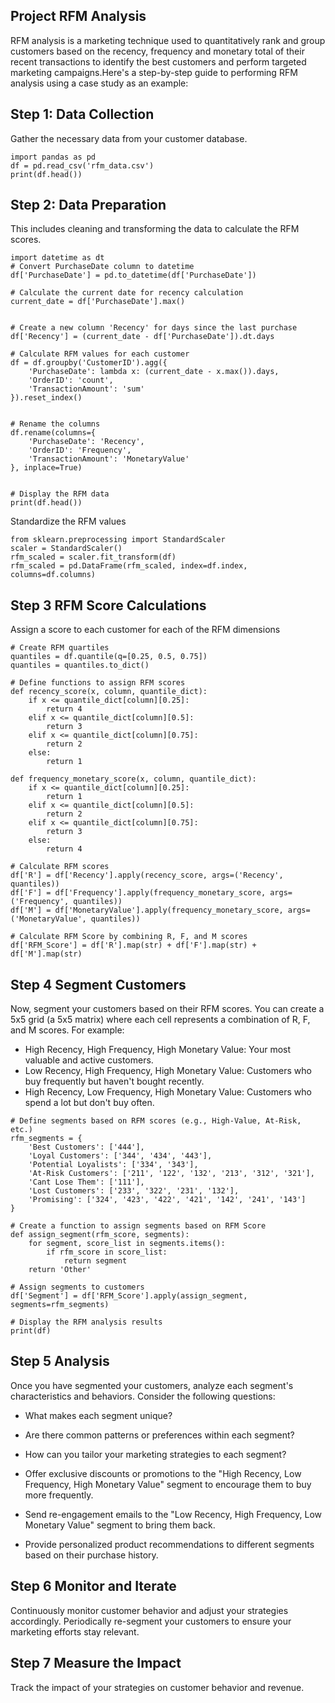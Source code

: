 ## Project RFM Analysis

 RFM analysis is a marketing technique used to quantitatively rank and group customers based on the recency, frequency and monetary total of their recent transactions to identify the best customers and perform targeted marketing campaigns.Here's a step-by-step guide to performing RFM analysis using a case study as an example:

## Step 1: Data Collection
Gather the necessary data from your customer database.
```
import pandas as pd
df = pd.read_csv('rfm_data.csv')
print(df.head())
```
## Step 2: Data Preparation
This includes cleaning and transforming the data to calculate the RFM scores.
```
import datetime as dt
# Convert PurchaseDate column to datetime
df['PurchaseDate'] = pd.to_datetime(df['PurchaseDate'])

# Calculate the current date for recency calculation
current_date = df['PurchaseDate'].max()


# Create a new column 'Recency' for days since the last purchase
df['Recency'] = (current_date - df['PurchaseDate']).dt.days

# Calculate RFM values for each customer
df = df.groupby('CustomerID').agg({
    'PurchaseDate': lambda x: (current_date - x.max()).days,  
    'OrderID': 'count',                                      
    'TransactionAmount': 'sum'                               
}).reset_index()


# Rename the columns
df.rename(columns={
    'PurchaseDate': 'Recency',
    'OrderID': 'Frequency',
    'TransactionAmount': 'MonetaryValue'
}, inplace=True)


# Display the RFM data
print(df.head())

```
Standardize the RFM values
```
from sklearn.preprocessing import StandardScaler
scaler = StandardScaler()
rfm_scaled = scaler.fit_transform(df)
rfm_scaled = pd.DataFrame(rfm_scaled, index=df.index, columns=df.columns)
```
## Step 3 RFM Score Calculations
Assign a score to each customer for each of the RFM dimensions
```
# Create RFM quartiles
quantiles = df.quantile(q=[0.25, 0.5, 0.75])
quantiles = quantiles.to_dict()

# Define functions to assign RFM scores
def recency_score(x, column, quantile_dict):
    if x <= quantile_dict[column][0.25]:
        return 4
    elif x <= quantile_dict[column][0.5]:
        return 3
    elif x <= quantile_dict[column][0.75]:
        return 2
    else:
        return 1

def frequency_monetary_score(x, column, quantile_dict):
    if x <= quantile_dict[column][0.25]:
        return 1
    elif x <= quantile_dict[column][0.5]:
        return 2
    elif x <= quantile_dict[column][0.75]:
        return 3
    else:
        return 4

# Calculate RFM scores
df['R'] = df['Recency'].apply(recency_score, args=('Recency', quantiles))
df['F'] = df['Frequency'].apply(frequency_monetary_score, args=('Frequency', quantiles))
df['M'] = df['MonetaryValue'].apply(frequency_monetary_score, args=('MonetaryValue', quantiles))

# Calculate RFM Score by combining R, F, and M scores
df['RFM_Score'] = df['R'].map(str) + df['F'].map(str) + df['M'].map(str)
```

## Step 4 Segment Customers

Now, segment your customers based on their RFM scores. You can create a 5x5 grid (a 5x5 matrix) where each cell represents a combination of R, F, and M scores. For example:

- High Recency, High Frequency, High Monetary Value: Your most valuable and active customers.
- Low Recency, High Frequency, High Monetary Value: Customers who buy frequently but haven't bought recently.
- High Recency, Low Frequency, High Monetary Value: Customers who spend a lot but don't buy often.
```
# Define segments based on RFM scores (e.g., High-Value, At-Risk, etc.)
rfm_segments = {
    'Best Customers': ['444'],
    'Loyal Customers': ['344', '434', '443'],
    'Potential Loyalists': ['334', '343'],
    'At-Risk Customers': ['211', '122', '132', '213', '312', '321'],
    'Cant Lose Them': ['111'],
    'Lost Customers': ['233', '322', '231', '132'],
    'Promising': ['324', '423', '422', '421', '142', '241', '143']
}

# Create a function to assign segments based on RFM Score
def assign_segment(rfm_score, segments):
    for segment, score_list in segments.items():
        if rfm_score in score_list:
            return segment
    return 'Other'

# Assign segments to customers
df['Segment'] = df['RFM_Score'].apply(assign_segment, segments=rfm_segments)

# Display the RFM analysis results
print(df)
```

## Step 5 Analysis

Once you have segmented your customers, analyze each segment's characteristics and behaviors. Consider the following questions:

- What makes each segment unique?
- Are there common patterns or preferences within each segment?
- How can you tailor your marketing strategies to each segment?

- Offer exclusive discounts or promotions to the "High Recency, Low Frequency, High Monetary Value" segment to encourage them to buy more frequently.
- Send re-engagement emails to the "Low Recency, High Frequency, Low Monetary Value" segment to bring them back.
- Provide personalized product recommendations to different segments based on their purchase history.

## Step 6 Monitor and Iterate

Continuously monitor customer behavior and adjust your strategies accordingly. Periodically re-segment your customers to ensure your marketing efforts stay relevant.

## Step 7 Measure the Impact

Track the impact of your strategies on customer behavior and revenue.
